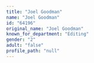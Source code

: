 ```yaml
---
title: "Joel Goodman"
name: "Joel Goodman"
id: "64196"
original_name: "Joel Goodman"
known_for_department: "Editing"
gender: "2"
adult: "false"
profile_path: "null"
---
```

